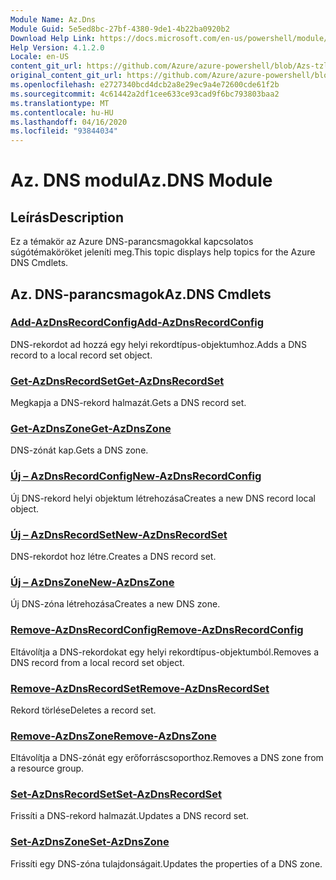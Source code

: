 ```yaml
---
Module Name: Az.Dns
Module Guid: 5e5ed8bc-27bf-4380-9de1-4b22ba0920b2
Download Help Link: https://docs.microsoft.com/en-us/powershell/module/az.dns
Help Version: 4.1.2.0
Locale: en-US
content_git_url: https://github.com/Azure/azure-powershell/blob/Azs-tzl/src/Dns/Dns/help/Az.DNS.md
original_content_git_url: https://github.com/Azure/azure-powershell/blob/Azs-tzl/src/Dns/Dns/help/Az.DNS.md
ms.openlocfilehash: e2727340bcd4dcb2a8e29ec9a4e72600cde61f2b
ms.sourcegitcommit: 4c61442a2df1cee633ce93cad9f6bc793803baa2
ms.translationtype: MT
ms.contentlocale: hu-HU
ms.lasthandoff: 04/16/2020
ms.locfileid: "93844034"
---
```

# <span data-ttu-id="0bf39-101">Az. DNS modul</span><span class="sxs-lookup"><span data-stu-id="0bf39-101">Az.DNS Module</span></span>
## <span data-ttu-id="0bf39-102">Leírás</span><span class="sxs-lookup"><span data-stu-id="0bf39-102">Description</span></span>
<span data-ttu-id="0bf39-103">Ez a témakör az Azure DNS-parancsmagokkal kapcsolatos súgótémaköröket jeleníti meg.</span><span class="sxs-lookup"><span data-stu-id="0bf39-103">This topic displays help topics for the Azure DNS Cmdlets.</span></span>

## <span data-ttu-id="0bf39-104">Az. DNS-parancsmagok</span><span class="sxs-lookup"><span data-stu-id="0bf39-104">Az.DNS Cmdlets</span></span>
### [<span data-ttu-id="0bf39-105">Add-AzDnsRecordConfig</span><span class="sxs-lookup"><span data-stu-id="0bf39-105">Add-AzDnsRecordConfig</span></span>](Add-AzDnsRecordConfig.md)
<span data-ttu-id="0bf39-106">DNS-rekordot ad hozzá egy helyi rekordtípus-objektumhoz.</span><span class="sxs-lookup"><span data-stu-id="0bf39-106">Adds a DNS record to a local record set object.</span></span>

### [<span data-ttu-id="0bf39-107">Get-AzDnsRecordSet</span><span class="sxs-lookup"><span data-stu-id="0bf39-107">Get-AzDnsRecordSet</span></span>](Get-AzDnsRecordSet.md)
<span data-ttu-id="0bf39-108">Megkapja a DNS-rekord halmazát.</span><span class="sxs-lookup"><span data-stu-id="0bf39-108">Gets a DNS record set.</span></span>

### [<span data-ttu-id="0bf39-109">Get-AzDnsZone</span><span class="sxs-lookup"><span data-stu-id="0bf39-109">Get-AzDnsZone</span></span>](Get-AzDnsZone.md)
<span data-ttu-id="0bf39-110">DNS-zónát kap.</span><span class="sxs-lookup"><span data-stu-id="0bf39-110">Gets a DNS zone.</span></span>

### [<span data-ttu-id="0bf39-111">Új – AzDnsRecordConfig</span><span class="sxs-lookup"><span data-stu-id="0bf39-111">New-AzDnsRecordConfig</span></span>](New-AzDnsRecordConfig.md)
<span data-ttu-id="0bf39-112">Új DNS-rekord helyi objektum létrehozása</span><span class="sxs-lookup"><span data-stu-id="0bf39-112">Creates a new DNS record local object.</span></span>

### [<span data-ttu-id="0bf39-113">Új – AzDnsRecordSet</span><span class="sxs-lookup"><span data-stu-id="0bf39-113">New-AzDnsRecordSet</span></span>](New-AzDnsRecordSet.md)
<span data-ttu-id="0bf39-114">DNS-rekordot hoz létre.</span><span class="sxs-lookup"><span data-stu-id="0bf39-114">Creates a DNS record set.</span></span>

### [<span data-ttu-id="0bf39-115">Új – AzDnsZone</span><span class="sxs-lookup"><span data-stu-id="0bf39-115">New-AzDnsZone</span></span>](New-AzDnsZone.md)
<span data-ttu-id="0bf39-116">Új DNS-zóna létrehozása</span><span class="sxs-lookup"><span data-stu-id="0bf39-116">Creates a new DNS zone.</span></span>

### [<span data-ttu-id="0bf39-117">Remove-AzDnsRecordConfig</span><span class="sxs-lookup"><span data-stu-id="0bf39-117">Remove-AzDnsRecordConfig</span></span>](Remove-AzDnsRecordConfig.md)
<span data-ttu-id="0bf39-118">Eltávolítja a DNS-rekordokat egy helyi rekordtípus-objektumból.</span><span class="sxs-lookup"><span data-stu-id="0bf39-118">Removes a DNS record from a local record set object.</span></span>

### [<span data-ttu-id="0bf39-119">Remove-AzDnsRecordSet</span><span class="sxs-lookup"><span data-stu-id="0bf39-119">Remove-AzDnsRecordSet</span></span>](Remove-AzDnsRecordSet.md)
<span data-ttu-id="0bf39-120">Rekord törlése</span><span class="sxs-lookup"><span data-stu-id="0bf39-120">Deletes a record set.</span></span>

### [<span data-ttu-id="0bf39-121">Remove-AzDnsZone</span><span class="sxs-lookup"><span data-stu-id="0bf39-121">Remove-AzDnsZone</span></span>](Remove-AzDnsZone.md)
<span data-ttu-id="0bf39-122">Eltávolítja a DNS-zónát egy erőforráscsoporthoz.</span><span class="sxs-lookup"><span data-stu-id="0bf39-122">Removes a DNS zone from a resource group.</span></span>

### [<span data-ttu-id="0bf39-123">Set-AzDnsRecordSet</span><span class="sxs-lookup"><span data-stu-id="0bf39-123">Set-AzDnsRecordSet</span></span>](Set-AzDnsRecordSet.md)
<span data-ttu-id="0bf39-124">Frissíti a DNS-rekord halmazát.</span><span class="sxs-lookup"><span data-stu-id="0bf39-124">Updates a DNS record set.</span></span>

### [<span data-ttu-id="0bf39-125">Set-AzDnsZone</span><span class="sxs-lookup"><span data-stu-id="0bf39-125">Set-AzDnsZone</span></span>](Set-AzDnsZone.md)
<span data-ttu-id="0bf39-126">Frissíti egy DNS-zóna tulajdonságait.</span><span class="sxs-lookup"><span data-stu-id="0bf39-126">Updates the properties of a DNS zone.</span></span>

